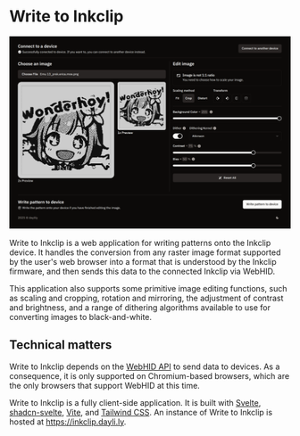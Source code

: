# Write to Inkclip

![A screenshot of the Write to Inkclip web app.](docs/screenshot.png)

Write to Inkclip is a web application for writing patterns onto the Inkclip device. It handles the conversion from any raster image format supported by the user's web browser into a format that is understood by the Inkclip firmware, and then sends this data to the connected Inkclip via WebHID.

This application also supports some primitive image editing functions, such as scaling and cropping, rotation and mirroring, the adjustment of contrast and brightness, and a range of dithering algorithms available to use for converting images to black-and-white.

## Technical matters

Write to Inkclip depends on the [WebHID API](https://developer.mozilla.org/en-US/docs/Web/API/WebHID_API) to send data to devices. As a consequence, it is only supported on Chromium-based browsers, which are the only browsers that support WebHID at this time.

Write to Inkclip is a fully client-side application. It is built with [Svelte](https://svelte.dev), [shadcn-svelte](https://next.shadcn-svelte.com), [Vite](https://vite.dev), and [Tailwind CSS](https://tailwindcss.com). An instance of Write to Inkclip is hosted at https://inkclip.dayli.ly.
